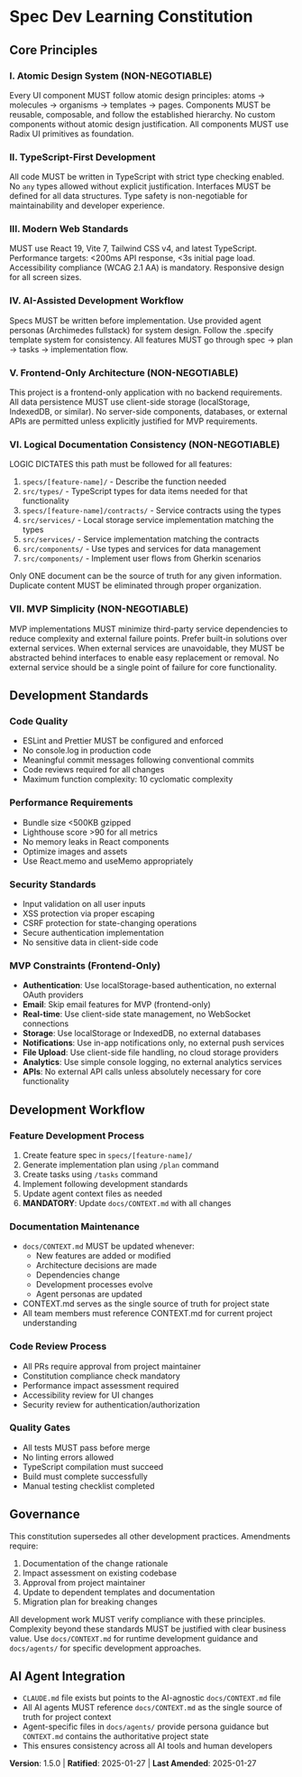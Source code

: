 <!--
Sync Impact Report:
Version change: 1.4.0 → 1.5.0
Modified principles: Test-Driven Development (removed TDD requirement)
Added sections: None
Removed sections: Test-Driven Development principle
Templates requiring updates: ✅ plan-template.md, ✅ spec-template.md, ✅ tasks-template.md
Follow-up TODOs: None
-->

# Spec Dev Learning Constitution

## Core Principles

### I. Atomic Design System (NON-NEGOTIABLE)
Every UI component MUST follow atomic design principles: atoms → molecules → organisms → templates → pages. Components MUST be reusable, composable, and follow the established hierarchy. No custom components without atomic design justification. All components MUST use Radix UI primitives as foundation.

### II. TypeScript-First Development
All code MUST be written in TypeScript with strict type checking enabled. No `any` types allowed without explicit justification. Interfaces MUST be defined for all data structures. Type safety is non-negotiable for maintainability and developer experience.


### III. Modern Web Standards
MUST use React 19, Vite 7, Tailwind CSS v4, and latest TypeScript. Performance targets: <200ms API response, <3s initial page load. Accessibility compliance (WCAG 2.1 AA) is mandatory. Responsive design for all screen sizes.

### IV. AI-Assisted Development Workflow
Specs MUST be written before implementation. Use provided agent personas (Archimedes fullstack) for system design. Follow the .specify template system for consistency. All features MUST go through spec → plan → tasks → implementation flow.

### V. Frontend-Only Architecture (NON-NEGOTIABLE)
This project is a frontend-only application with no backend requirements. All data persistence MUST use client-side storage (localStorage, IndexedDB, or similar). No server-side components, databases, or external APIs are permitted unless explicitly justified for MVP requirements.

### VI. Logical Documentation Consistency (NON-NEGOTIABLE)
LOGIC DICTATES this path must be followed for all features:
1. `specs/[feature-name]/` - Describe the function needed
2. `src/types/` - TypeScript types for data items needed for that functionality  
3. `specs/[feature-name]/contracts/` - Service contracts using the types
4. `src/services/` - Local storage service implementation matching the types
5. `src/services/` - Service implementation matching the contracts
6. `src/components/` - Use types and services for data management
7. `src/components/` - Implement user flows from Gherkin scenarios

Only ONE document can be the source of truth for any given information. Duplicate content MUST be eliminated through proper organization.

### VII. MVP Simplicity (NON-NEGOTIABLE)
MVP implementations MUST minimize third-party service dependencies to reduce complexity and external failure points. Prefer built-in solutions over external services. When external services are unavoidable, they MUST be abstracted behind interfaces to enable easy replacement or removal. No external service should be a single point of failure for core functionality.

## Development Standards

### Code Quality
- ESLint and Prettier MUST be configured and enforced
- No console.log in production code
- Meaningful commit messages following conventional commits
- Code reviews required for all changes
- Maximum function complexity: 10 cyclomatic complexity

### Performance Requirements
- Bundle size <500KB gzipped
- Lighthouse score >90 for all metrics
- No memory leaks in React components
- Optimize images and assets
- Use React.memo and useMemo appropriately

### Security Standards
- Input validation on all user inputs
- XSS protection via proper escaping
- CSRF protection for state-changing operations
- Secure authentication implementation
- No sensitive data in client-side code

### MVP Constraints (Frontend-Only)
- **Authentication**: Use localStorage-based authentication, no external OAuth providers
- **Email**: Skip email features for MVP (frontend-only)
- **Real-time**: Use client-side state management, no WebSocket connections
- **Storage**: Use localStorage or IndexedDB, no external databases
- **Notifications**: Use in-app notifications only, no external push services
- **File Upload**: Use client-side file handling, no cloud storage providers
- **Analytics**: Use simple console logging, no external analytics services
- **APIs**: No external API calls unless absolutely necessary for core functionality

## Development Workflow

### Feature Development Process
1. Create feature spec in `specs/[feature-name]/`
2. Generate implementation plan using `/plan` command
3. Create tasks using `/tasks` command
4. Implement following development standards
5. Update agent context files as needed
6. **MANDATORY**: Update `docs/CONTEXT.md` with all changes

### Documentation Maintenance
- `docs/CONTEXT.md` MUST be updated whenever:
  - New features are added or modified
  - Architecture decisions are made
  - Dependencies change
  - Development processes evolve
  - Agent personas are updated
- CONTEXT.md serves as the single source of truth for project state
- All team members must reference CONTEXT.md for current project understanding

### Code Review Process
- All PRs require approval from project maintainer
- Constitution compliance check mandatory
- Performance impact assessment required
- Accessibility review for UI changes
- Security review for authentication/authorization

### Quality Gates
- All tests MUST pass before merge
- No linting errors allowed
- TypeScript compilation must succeed
- Build must complete successfully
- Manual testing checklist completed

## Governance

This constitution supersedes all other development practices. Amendments require:
1. Documentation of the change rationale
2. Impact assessment on existing codebase
3. Approval from project maintainer
4. Update to dependent templates and documentation
5. Migration plan for breaking changes

All development work MUST verify compliance with these principles. Complexity beyond these standards MUST be justified with clear business value. Use `docs/CONTEXT.md` for runtime development guidance and `docs/agents/` for specific development approaches.

## AI Agent Integration
- `CLAUDE.md` file exists but points to the AI-agnostic `docs/CONTEXT.md` file
- All AI agents MUST reference `docs/CONTEXT.md` as the single source of truth for project context
- Agent-specific files in `docs/agents/` provide persona guidance but `CONTEXT.md` contains the authoritative project state
- This ensures consistency across all AI tools and human developers

**Version**: 1.5.0 | **Ratified**: 2025-01-27 | **Last Amended**: 2025-01-27